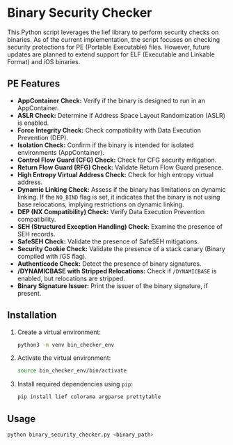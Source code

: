 # Binary Security Checker

This Python script leverages the lief library to perform security checks on binaries. As of the current implementation, the script focuses on checking security protections for PE (Portable Executable) files. However, future updates are planned to extend support for ELF (Executable and Linkable Format) and iOS binaries.

## PE Features

- **AppContainer Check:** Verify if the binary is designed to run in an AppContainer.
- **ASLR Check:** Determine if Address Space Layout Randomization (ASLR) is enabled.
- **Force Integrity Check:** Check compatibility with Data Execution Prevention (DEP).
- **Isolation Check:** Confirm if the binary is intended for isolated environments (AppContainer).
- **Control Flow Guard (CFG) Check:** Check for CFG security mitigation.
- **Return Flow Guard (RFG) Check:** Validate Return Flow Guard presence.
- **High Entropy Virtual Address Check:** Check for high entropy virtual address.
- **Dynamic Linking Check:** Assess if the binary has limitations on dynamic linking. If the `NO_BIND` flag is set, it indicates that the binary is not using base relocations, implying restrictions on dynamic linking.
- **DEP (NX Compatibility) Check:** Verify Data Execution Prevention compatibility.
- **SEH (Structured Exception Handling) Check:** Examine the presence of SEH records.
- **SafeSEH Check:** Validate the presence of SafeSEH mitigations.
- **Security Cookie Check:** Validate the presence of a stack canary (Binary compiled with /GS flag).
- **Authenticode Check:** Detect the presence of binary signatures.
- **/DYNAMICBASE with Stripped Relocations:** Check if `/DYNAMICBASE` is enabled, but relocations are stripped.
- **Binary Signature Issuer:** Print the issuer of the binary signature, if present.

## Installation

1. Create a virtual environment:

    ```bash
    python3 -m venv bin_checker_env
    ```

2. Activate the virtual environment:

    ```bash
    source bin_checker_env/bin/activate
    ```

3. Install required dependencies using `pip`:

    ```bash
    pip install lief colorama argparse prettytable
    ```

## Usage

```bash
python binary_security_checker.py <binary_path>
```
